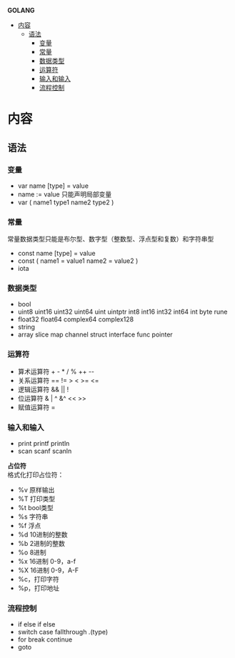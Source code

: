 **GOLANG**
- [内容](#内容)
  - [语法](#语法)
    - [变量](#变量)
    - [常量](#常量)
    - [数据类型](#数据类型)
    - [运算符](#运算符)
    - [输入和输入](#输入和输入)
    - [流程控制](#流程控制)


# 内容 #
## 语法 ##
### 变量 ###
- var name [type] = value
- name := value 只能声明局部变量
- var (
    name1 type1
    name2 type2
  ) 

### 常量 ###
常量数据类型只能是布尔型、数字型（整数型、浮点型和复数）和字符串型  
- const name [type] = value
- const (
    name1 = value1
    name2 = value2
  )
- iota  

### 数据类型 ###
- bool
- uint8 uint16 uint32 uint64 uint uintptr int8 int16 int32 int64 int byte rune
- float32 float64 complex64 complex128
- string
- array slice map channel struct interface func pointer

### 运算符 ###
- 算术运算符 + - * / % ++ --
- 关系运算符 == != > < >= <=
- 逻辑运算符 && || !
- 位运算符 & | ^ &^ << >>
- 赋值运算符 =

### 输入和输入 ###
- print printf println
- scan scanf scanln

**占位符**  
格式化打印占位符：
- %v 原样输出
- %T 打印类型
- %t bool类型
- %s 字符串
- %f 浮点
- %d 10进制的整数
- %b 2进制的整数
- %o 8进制
- %x 16进制 0-9，a-f
- %X 16进制 0-9，A-F
- %c，打印字符
- %p，打印地址

### 流程控制 ###
- if else if else
- switch case fallthrough .(type)
- for break continue
- goto